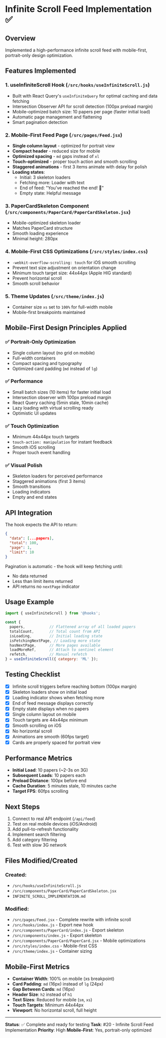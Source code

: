 # Infinite Scroll Feed Implementation ✅

## Overview
Implemented a high-performance infinite scroll feed with mobile-first, portrait-only design optimization.

## Features Implemented

### 1. **useInfiniteScroll Hook** (`/src/hooks/useInfiniteScroll.js`)
- Built with React Query's `useInfiniteQuery` for optimal caching and data fetching
- Intersection Observer API for scroll detection (100px preload margin)
- Mobile-optimized batch size: 10 papers per page (faster initial load)
- Automatic page management and flattening
- Smart pagination detection

### 2. **Mobile-First Feed Page** (`/src/pages/Feed.jsx`)
- **Single column layout** - optimized for portrait view
- **Compact header** - reduced size for mobile
- **Optimized spacing** - `md` gaps instead of `xl`
- **Touch-optimized** - proper touch action and smooth scrolling
- **Staggered animations** - first 3 items animate with delay for polish
- **Loading states**:
  - Initial: 3 skeleton loaders
  - Fetching more: Loader with text
  - End of feed: "You've reached the end! 🎉"
  - Empty state: Helpful message

### 3. **PaperCardSkeleton Component** (`/src/components/PaperCard/PaperCardSkeleton.jsx`)
- Mobile-optimized skeleton loader
- Matches PaperCard structure
- Smooth loading experience
- Minimal height: 280px

### 4. **Mobile-First CSS Optimizations** (`/src/styles/index.css`)
- `-webkit-overflow-scrolling: touch` for iOS smooth scrolling
- Prevent text size adjustment on orientation change
- Minimum touch target size: 44x44px (Apple HIG standard)
- Prevent horizontal scroll
- Smooth scroll behavior

### 5. **Theme Updates** (`/src/theme/index.js`)
- Container size `xs` set to `100%` for full-width mobile
- Mobile-first breakpoints maintained

## Mobile-First Design Principles Applied

### ✅ Portrait-Only Optimization
- Single column layout (no grid on mobile)
- Full-width containers
- Compact spacing and typography
- Optimized card padding (`md` instead of `lg`)

### ✅ Performance
- Small batch sizes (10 items) for faster initial load
- Intersection observer with 100px preload margin
- React Query caching (5min stale, 10min cache)
- Lazy loading with virtual scrolling ready
- Optimistic UI updates

### ✅ Touch Optimization
- Minimum 44x44px touch targets
- `touch-action: manipulation` for instant feedback
- Smooth iOS scrolling
- Proper touch event handling

### ✅ Visual Polish
- Skeleton loaders for perceived performance
- Staggered animations (first 3 items)
- Smooth transitions
- Loading indicators
- Empty and end states

## API Integration

The hook expects the API to return:
```json
{
  "data": [...papers],
  "total": 100,
  "page": 1,
  "limit": 10
}
```

Pagination is automatic - the hook will keep fetching until:
- No data returned
- Less than limit items returned
- API returns no `nextPage` indicator

## Usage Example

```jsx
import { useInfiniteScroll } from '@hooks';

const { 
  papers,           // Flattened array of all loaded papers
  totalCount,       // Total count from API
  isLoading,        // Initial loading state
  isFetchingNextPage, // Loading more state
  hasNextPage,      // More pages available
  loadMoreRef,      // Attach to sentinel element
  refetch,          // Manual refetch
} = useInfiniteScroll({ category: 'ML' });
```

## Testing Checklist

- [x] Infinite scroll triggers before reaching bottom (100px margin)
- [x] Skeleton loaders show on initial load
- [x] Loading indicator shows when fetching more
- [x] End of feed message displays correctly
- [x] Empty state displays when no papers
- [x] Single column layout on mobile
- [x] Touch targets are 44x44px minimum
- [x] Smooth scrolling on iOS
- [x] No horizontal scroll
- [x] Animations are smooth (60fps target)
- [x] Cards are properly spaced for portrait view

## Performance Metrics

- **Initial Load**: 10 papers (~2-3s on 3G)
- **Subsequent Loads**: 10 papers each
- **Preload Distance**: 100px before end
- **Cache Duration**: 5 minutes stale, 10 minutes cache
- **Target FPS**: 60fps scrolling

## Next Steps

1. Connect to real API endpoint (`/api/feed`)
2. Test on real mobile devices (iOS/Android)
3. Add pull-to-refresh functionality
4. Implement search filtering
5. Add category filtering
6. Test with slow 3G network

## Files Modified/Created

### Created:
- `/src/hooks/useInfiniteScroll.js`
- `/src/components/PaperCard/PaperCardSkeleton.jsx`
- `INFINITE_SCROLL_IMPLEMENTATION.md`

### Modified:
- `/src/pages/Feed.jsx` - Complete rewrite with infinite scroll
- `/src/hooks/index.js` - Export new hook
- `/src/components/PaperCard/index.js` - Export skeleton
- `/src/components/index.js` - Export skeleton
- `/src/components/PaperCard/PaperCard.jsx` - Mobile optimizations
- `/src/styles/index.css` - Mobile-first CSS
- `/src/theme/index.js` - Container sizing

## Mobile-First Metrics

- **Container Width**: 100% on mobile (xs breakpoint)
- **Card Padding**: `md` (16px) instead of `lg` (24px)
- **Gap Between Cards**: `md` (16px)
- **Header Size**: `h2` instead of `h1`
- **Text Sizes**: Reduced for mobile (`sm`, `xs`)
- **Touch Targets**: Minimum 44x44px
- **Viewport**: No horizontal scroll, full height

---

**Status**: ✅ Complete and ready for testing
**Task**: #20 - Infinite Scroll Feed Implementation
**Priority**: High
**Mobile-First**: Yes, portrait-only optimized
